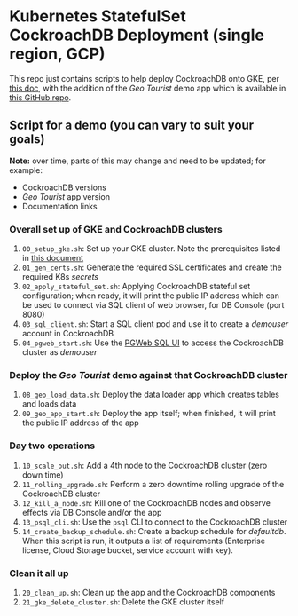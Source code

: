 # Kubernetes StatefulSet CockroachDB Deployment (single region, GCP)

This repo just contains scripts to help deploy CockroachDB onto GKE, per
[this doc](https://www.cockroachlabs.com/docs/stable/deploy-cockroachdb-with-kubernetes?filters=manual),
with the addition of the _Geo Tourist_ demo app which is available
in [this GitHub repo](https://github.com/cockroachlabs-field/crdb-geo-tourist-iam).

## Script for a demo (you can vary to suit your goals)

**Note:** over time, parts of this may change and need to be updated; for example:
* CockroachDB versions
* _Geo Tourist_ app version
* Documentation links

### Overall set up of GKE and CockroachDB clusters
1. `00_setup_gke.sh`: Set up your GKE cluster.  Note the prerequisites listed in
[this document](https://www.cockroachlabs.com/docs/stable/deploy-cockroachdb-with-kubernetes#hosted-gke)
1. `01_gen_certs.sh`: Generate the required SSL certificates and create the required K8s _secrets_
1. `02_apply_stateful_set.sh`: Applying CockroachDB stateful set configuration; when ready, it will print the public IP address which can be used to connect via SQL client of web browser, for DB Console (port 8080)
1. `03_sql_client.sh`: Start a SQL client pod and use it to create a _demouser_ account in CockroachDB
1. `04_pgweb_start.sh`: Use the [PGWeb SQL UI](https://github.com/sosedoff/pgweb) to access the CockroachDB cluster as _demouser_

### Deploy the _Geo Tourist_ demo against that CockroachDB cluster
1. `08_geo_load_data.sh`: Deploy the data loader app which creates tables and loads data
1. `09_geo_app_start.sh`: Deploy the app itself; when finished, it will print the public IP address of the app

### Day two operations
1. `10_scale_out.sh`: Add a 4th node to the CockroachDB cluster (zero down time)
1. `11_rolling_upgrade.sh`: Perform a zero downtime rolling upgrade of the CockroachDB cluster
1. `12_kill_a_node.sh`: Kill one of the CockroachDB nodes and observe effects via DB Console and/or the app
1. `13_psql_cli.sh`: Use the `psql` CLI to connect to the CockroachDB cluster
1. `14_create_backup_schedule.sh`: Create a backup schedule for _defaultdb_. When this script is run, it outputs a list of requirements (Enterprise license, Cloud Storage bucket, service account with key).

### Clean it all up
1. `20_clean_up.sh`: Clean up the app and the CockroachDB components
1. `21_gke_delete_cluster.sh`: Delete the GKE cluster itself

